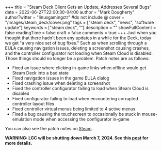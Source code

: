 +++
title = "Steam Deck Client Gets an Update, Addresses Several Bugs"
date = 2022-06-27T22:00:30-04:00
author = "Mark Dougherty"
authorTwitter = "linuxgamingctr" #do not include @
cover = "/images/steam_deck/cover.png"
tags = ["steam deck", "news", "software update"]
keywords = ["steam deck", ""]
description = ""
showFullContent = false
readingTime = false
draft = false
comments = true
+++
Just when you thought that there hadn't been any updates in a while for the Deck, today we get "a very nice set of bug fixes." Such as when scrolling through a EULA causing navigation issues, deleting a screenshot causing crashes, and the controller configurator not loading when Steam Cloud is disabled. Those things should no longer be a problem. Patch notes are as follows:
- Fixed an issue where clicking in-game links when offline would get Steam Deck into a bad state
- Fixed navigation issues in the game EULA dialog
- Fixed crashing issue when deleting a screenshot
- Fixed the controller configurator failing to load when Steam Cloud is disabled
- Fixed configurator failing to load when encountering corrupted controller layout files
- Fixed controller virtual menus being limited to 4 active menus
- Fixed a bug causing the touchscreen to occasionally be stuck in mouse-emulation mode when accessing the configurator in-game

You can also see the patch notes on [Steam](https://store.steampowered.com/news/app/1675200/view/3323108691045398493).

**WARNING: LGC will be shutting down March 7, 2024. See this [post](https://linuxgamingcentral.com/posts/the-end-of-lgc/) for more details.**
